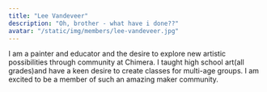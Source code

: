 ```yaml
---
title: "Lee Vandeveer"
description: "Oh, brother - what have i done??"
avatar: "/static/img/members/lee-vandeveer.jpg"
---
```


I am a painter and educator and the desire to explore new artistic possibilities through community at Chimera.  I taught high school art(all grades)and have a keen desire to create classes for multi-age groups.  I am excited to be a member of such an amazing maker community.

